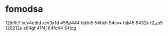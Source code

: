 # fomodsa
12jhffc1
xcv4ddid
xcv3x1d
456p444
hjkln5
54hkh
54cv+
hjk45
5432k
t2یs5
120212s
z64gf
41f4j
84fc44
54lcg
